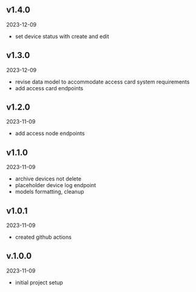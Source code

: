## v1.4.0

2023-12-09

-   set device status with create and edit

## v1.3.0

2023-12-09

-   revise data model to accommodate access card system requirements
-   add access card endpoints

## v1.2.0

2023-11-09

-   add access node endpoints

## v1.1.0

2023-11-09

-   archive devices not delete
-   placeholder device log endpoint
-   models formatting, cleanup

## v1.0.1

2023-11-09

-   created github actions

## v.1.0.0

2023-11-09

-   initial project setup
